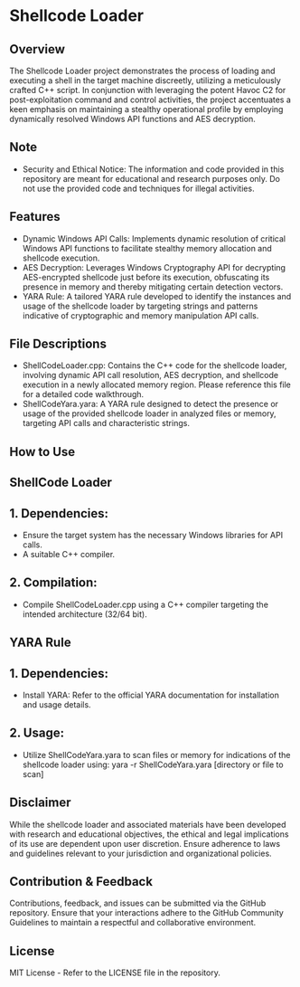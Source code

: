 # Shellcode Loader

## Overview
The Shellcode Loader project demonstrates the process of loading and executing a shell in the target machine discreetly, utilizing a meticulously crafted C++ script. In conjunction with leveraging the potent Havoc C2 for post-exploitation command and control activities, the project accentuates a keen emphasis on maintaining a stealthy operational profile by employing dynamically resolved Windows API functions and AES decryption.

## Note
- Security and Ethical Notice: The information and code provided in this repository are meant for educational and research purposes only. Do not use the provided code and techniques for illegal activities.
  
## Features
- Dynamic Windows API Calls: Implements dynamic resolution of critical Windows API functions to facilitate stealthy memory allocation and shellcode execution.
- AES Decryption: Leverages Windows Cryptography API for decrypting AES-encrypted shellcode just before its execution, obfuscating its presence in memory and thereby mitigating certain detection vectors.
- YARA Rule: A tailored YARA rule developed to identify the instances and usage of the shellcode loader by targeting strings and patterns indicative of cryptographic and memory manipulation API calls.
  
## File Descriptions
- ShellCodeLoader.cpp: Contains the C++ code for the shellcode loader, involving dynamic API call resolution, AES decryption, and shellcode execution in a newly allocated memory region. Please reference this file for a detailed code walkthrough.
- ShellCodeYara.yara: A YARA rule designed to detect the presence or usage of the provided shellcode loader in analyzed files or memory, targeting API calls and characteristic strings.
  
## How to Use

## ShellCode Loader
## 1. Dependencies:
- Ensure the target system has the necessary Windows libraries for API calls.
- A suitable C++ compiler.
## 2. Compilation:
- Compile ShellCodeLoader.cpp using a C++ compiler targeting the intended architecture (32/64 bit).
  
## YARA Rule
## 1. Dependencies:
- Install YARA: Refer to the official YARA documentation for installation and usage details.
## 2. Usage:
- Utilize ShellCodeYara.yara to scan files or memory for indications of the shellcode loader using:
yara -r ShellCodeYara.yara [directory or file to scan]

## Disclaimer
While the shellcode loader and associated materials have been developed with research and educational objectives, the ethical and legal implications of its use are dependent upon user discretion. Ensure adherence to laws and guidelines relevant to your jurisdiction and organizational policies.

## Contribution & Feedback
Contributions, feedback, and issues can be submitted via the GitHub repository. Ensure that your interactions adhere to the GitHub Community Guidelines to maintain a respectful and collaborative environment.

## License
MIT License - Refer to the LICENSE file in the repository.
